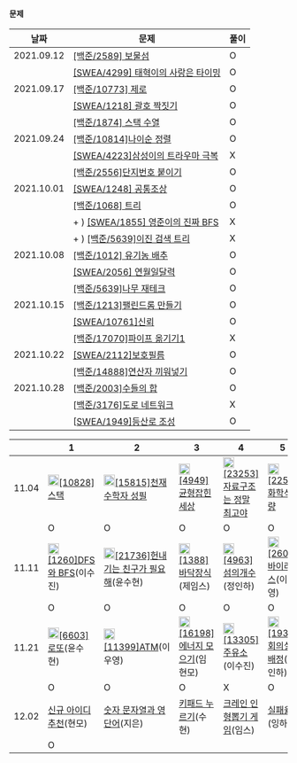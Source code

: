 #### 문제

| 날짜       | 문제                                                         | 풀이 |
| ---------- | ------------------------------------------------------------ | ---- |
| 2021.09.12 | [[백준/2589] 보물섬](https://www.acmicpc.net/problem/2589)   | O    |
|            | [[SWEA/4299] 태혁이의 사랑은 타이밍](https://swexpertacademy.com/main/code/problem/problemDetail.do?contestProbId=AWLv6mx6htoDFAVV) | O    |
| 2021.09.17 | [[백준/10773] 제로](https://www.acmicpc.net/problem/10773)   | O    |
|            | [[SWEA/1218] 괄호 짝짓기](https://swexpertacademy.com/main/code/problem/problemDetail.do?contestProbId=AV14eWb6AAkCFAYD&categoryId=AV14eWb6AAkCFAYD&categoryType=CODE&problemTitle=%EA%B4%84%ED%98%B8&orderBy=FIRST_REG_DATETIME&selectCodeLang=ALL&select-1=&pageSize=10&pageIndex=1) | O    |
|            | [[백준/1874] 스택 수열](https://www.acmicpc.net/problem/1874) | O    |
| 2021.09.24 | [[백준/10814]나이순 정렬](https://www.acmicpc.net/problem/10814) | O    |
|            | [[SWEA/4223]삼성이의 트라우마 극복](https://swexpertacademy.com/main/code/userProblem/userProblemDetail.do?contestProbId=AWKpmwua-VoDFAUV) | X    |
|            | [[백준/2556]단지번호 붙이기](https://www.acmicpc.net/problem/2667) | O    |
| 2021.10.01 | [[SWEA/1248] 공통조상](https://swexpertacademy.com/main/code/problem/problemDetail.do?problemLevel=5&contestProbId=AV15PTkqAPYCFAYD&categoryId=AV15PTkqAPYCFAYD&categoryType=CODE&problemTitle=&orderBy=SUBMIT_COUNT&selectCodeLang=PYTHON&select-1=5&pageSize=10&pageIndex=1) | O    |
|            | [[백준/1068] 트리](https://www.acmicpc.net/problem/1068)     | O    |
|            | + ) [[SWEA/1855] 영준이의 진짜 BFS](https://swexpertacademy.com/main/code/problem/problemDetail.do?contestProbId=AV5LnipaDvwDFAXc) | X    |
|            | + ) [[백준/5639]이진 검색 트리](https://www.acmicpc.net/problem/5639) | X    |
| 2021.10.08 | [[백준/1012] 유기농 배추](https://www.acmicpc.net/problem/1012) | O    |
|            | [[SWEA/2056] 연월일달력](https://swexpertacademy.com/main/code/problem/problemDetail.do?contestProbId=AV5QLkdKAz4DFAUq&categoryId=AV5QLkdKAz4DFAUq&categoryType=CODE&problemTitle=&orderBy=INQUERY_COUNT&selectCodeLang=ALL&select-1=&pageSize=10&pageIndex=5) | O    |
|            | [[백준/5639]나무 재테크](https://www.acmicpc.net/problem/16235) | O    |
| 2021.10.15 | [[백준/1213]팰린드롬 만들기](https://www.acmicpc.net/problem/1213) | O    |
|            | [[SWEA/10761]신뢰](https://swexpertacademy.com/main/code/problem/problemDetail.do?contestProbId=AXSVc1TqEAYDFAQT) | O    |
|            | [[백준/17070]파이프 옮기기1](https://www.acmicpc.net/problem/17070) | X    |
| 2021.10.22 | [[SWEA/2112]보호필름](https://swexpertacademy.com/main/code/problem/problemDetail.do?contestProbId=AV5V1SYKAaUDFAWu) | O    |
|            | [[백준/14888]연산자 끼워넣기](https://www.acmicpc.net/problem/14888) | O    |
| 2021.10.28 | [[백준/2003\]수들의 합](https://www.acmicpc.net/problem/2003) | O    |
|            | [[백준/3176\]도로 네트워크](https://www.acmicpc.net/problem/3176) | X    |
|            | [[SWEA/1949\]등산로 조성](https://swexpertacademy.com/main/code/problem/problemDetail.do?contestProbId=AV5PoOKKAPIDFAUq) | O    |

|       | 1                                                            | 2                                                            | 3                                                            | 4                                                            | 5                                                            | 6                                                            | 7                                                            |
| ----- | ------------------------------------------------------------ | ------------------------------------------------------------ | ------------------------------------------------------------ | ------------------------------------------------------------ | ------------------------------------------------------------ | ------------------------------------------------------------ | ------------------------------------------------------------ |
| 11.04 | <img src="https://d2gd6pc034wcta.cloudfront.net/tier/7.svg" width="20" height="20">[[10828]스택](https://www.acmicpc.net/problem/10828) | <img src="https://d2gd6pc034wcta.cloudfront.net/tier/7.svg" width="20" height="20">[[15815]천재 수학자 성필](https://www.acmicpc.net/problem/15815) | <img src="https://d2gd6pc034wcta.cloudfront.net/tier/7.svg" width="20" height="20">[[4949]균형잡힌 세상](https://www.acmicpc.net/problem/4949) | <img src="https://d2gd6pc034wcta.cloudfront.net/tier/6.svg" width="20" height="20">[[23253]자료구조는 정말 최고야](https://www.acmicpc.net/problem/23253) | <img src="https://d2gd6pc034wcta.cloudfront.net/tier/8.svg" width="20" height="20">[[2257]화학식량](https://www.acmicpc.net/problem/2257) | <img src="https://d2gd6pc034wcta.cloudfront.net/tier/7.svg" width="20" height="20">[[12789]도키도키 간식드리미](https://www.acmicpc.net/problem/12789) | <img src="https://d2gd6pc034wcta.cloudfront.net/tier/12.svg" width="20" height="20">[[17298]오큰수](https://www.acmicpc.net/problem/17298) |
|       | O                                                            | O                                                            | O                                                            | O                                                            | O                                                            | O                                                            |                                                              |
| 11.11 | <img src="https://d2gd6pc034wcta.cloudfront.net/tier/9.svg" width="20" height="20">[[1260]DFS와 BFS](https://www.acmicpc.net/problem/1260)(이수진) | <img src="https://d2gd6pc034wcta.cloudfront.net/tier/9.svg" width="20" height="20">[[21736]헌내기는 친구가 필요해](https://www.acmicpc.net/problem/21736)(윤수현) | <img src="https://d2gd6pc034wcta.cloudfront.net/tier/7.svg" width="20" height="20">[[1388]바닥장식](https://www.acmicpc.net/problem/1388)(제임스) | <img src="https://d2gd6pc034wcta.cloudfront.net/tier/9.svg" width="20" height="20">[[4963]섬의개수](https://www.acmicpc.net/problem/4963)(정인하) | <img src="https://d2gd6pc034wcta.cloudfront.net/tier/8.svg" width="20" height="20">[[2606]바이러스](https://www.acmicpc.net/problem/2606)(이우영) | <img src="https://d2gd6pc034wcta.cloudfront.net/tier/11.svg" width="20" height="20">[[2493]탑](https://www.acmicpc.net/problem/2493)(김지은) | <img src="https://d2gd6pc034wcta.cloudfront.net/tier/11.svg" width="20" height="20">[[6198]옥상정원꾸미기](https://www.acmicpc.net/problem/6198)(임현모) |
|       | O                                                            | O                                                            | O                                                            | O                                                            | O                                                            | O                                                            | O                                                            |
| 11.21 | <img src="https://d2gd6pc034wcta.cloudfront.net/tier/9.svg" width="20" height="20">[[6603]로또](https://www.acmicpc.net/problem/6603)(윤수현) | <img src="https://d2gd6pc034wcta.cloudfront.net/tier/8.svg" width="20" height="20">[[11399]ATM](https://www.acmicpc.net/problem/11399)(이우영) | <img src="https://d2gd6pc034wcta.cloudfront.net/tier/10.svg" width="20" height="20">[[16198]에너지 모으기](https://www.acmicpc.net/problem/16198)(임현모) | <img src="https://d2gd6pc034wcta.cloudfront.net/tier/7.svg" width="20" height="20">[[13305]주유소](https://www.acmicpc.net/problem/13305)(이수진) | <img src="https://d2gd6pc034wcta.cloudfront.net/tier/9.svg" width="20" height="20">[[1931]회의실 배정](https://www.acmicpc.net/problem/1931)(정인하) | <img src="https://d2gd6pc034wcta.cloudfront.net/tier/7.svg" width="20" height="20">[[1783]병든 나이트](https://www.acmicpc.net/problem/1783)(김지은) | <img src="https://d2gd6pc034wcta.cloudfront.net/tier/9.svg" width="20" height="20">[[18222]투에-모스 문자열](https://www.acmicpc.net/problem/18222)(제임스) |
|       | O                                                            | O                                                            | O                                                            | X                                                            | O                                                            | X                                                            | X                                                            |
| 12.02 | [신규 아이디 추천](https://programmers.co.kr/learn/courses/30/lessons/72410)(현모) | [숫자 문자열과 영단어](https://programmers.co.kr/learn/courses/30/lessons/81301)(지은) | [키패드 누르기](https://programmers.co.kr/learn/courses/30/lessons/67256)(수현) | [크레인 인형뽑기 게임](https://programmers.co.kr/learn/courses/30/lessons/64061)(임스) | [실패율](https://programmers.co.kr/learn/courses/30/lessons/42889)(잉하) | [[1차\]비밀지도](https://programmers.co.kr/learn/courses/30/lessons/17681)(우영) | [[1차\]다트 게임](https://programmers.co.kr/learn/courses/30/lessons/17682)(수진) |
|       | O                                                            |                                                              |                                                              |                                                              |                                                              |                                                              |                                                              |

